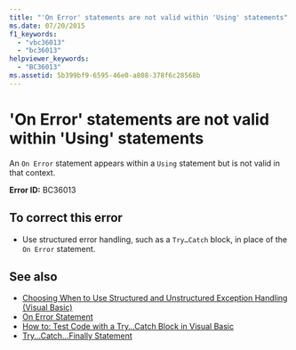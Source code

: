 ```yaml
---
title: "'On Error' statements are not valid within 'Using' statements"
ms.date: 07/20/2015
f1_keywords: 
  - "vbc36013"
  - "bc36013"
helpviewer_keywords: 
  - "BC36013"
ms.assetid: 5b399bf9-6595-46e0-a808-378f6c28568b
---
```

# 'On Error' statements are not valid within 'Using' statements
An `On Error` statement appears within a `Using` statement but is not valid in that context.  
  
 **Error ID:** BC36013  
  
## To correct this error  
  
-   Use structured error handling, such as a `Try…Catch` block, in place of the `On Error` statement.  
  
## See also

- [Choosing When to Use Structured and Unstructured Exception Handling (Visual Basic)](https://msdn.microsoft.com/library/e897d7ca-07e8-45dd-8a6d-a5b2a2fc9b9a)
- [On Error Statement](../../visual-basic/language-reference/statements/on-error-statement.md)
- [How to: Test Code with a Try…Catch Block in Visual Basic](https://msdn.microsoft.com/library/8368e205-ed73-4185-a247-af84fb4fafa9)
- [Try...Catch...Finally Statement](../../visual-basic/language-reference/statements/try-catch-finally-statement.md)
